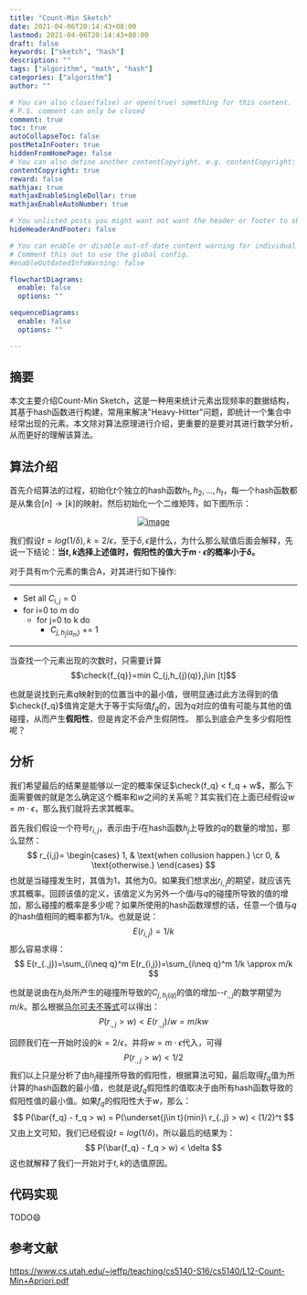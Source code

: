 ```yaml
---
title: "Count-Min Sketch"
date: 2021-04-06T20:14:43+08:00
lastmod: 2021-04-06T20:14:43+08:00
draft: false
keywords: ["sketch", "hash"]
description: ""
tags: ["algorithm", "math", "hash"]
categories: ["algorithm"]
author: ""

# You can also close(false) or open(true) something for this content.
# P.S. comment can only be closed
comment: true
toc: true
autoCollapseToc: false
postMetaInFooter: true
hiddenFromHomePage: false
# You can also define another contentCopyright. e.g. contentCopyright: "This is another copyright."
contentCopyright: true
reward: false
mathjax: true
mathjaxEnableSingleDollar: true
mathjaxEnableAutoNumber: true

# You unlisted posts you might want not want the header or footer to show
hideHeaderAndFooter: false

# You can enable or disable out-of-date content warning for individual post.
# Comment this out to use the global config.
#enableOutdatedInfoWarning: false

flowchartDiagrams:
  enable: false
  options: ""

sequenceDiagrams: 
  enable: false
  options: ""

---
```


<!--more-->
## 摘要
本文主要介绍Count-Min Sketch，这是一种用来统计元素出现频率的数据结构，其基于hash函数进行构建，常用来解决"Heavy-Hitter"问题，即统计一个集合中经常出现的元素。本文除对算法原理进行介绍，更重要的是要对其进行数学分析，从而更好的理解该算法。

## 算法介绍
首先介绍算法的过程，初始化$t$个独立的hash函数$h_1, h_2, ...,h_t$，每一个hash函数都是从集合$[n] \to [k]$的映射。然后初始化一个二维矩阵，如下图所示：

<center>
<a href="https://imgbb.com/"><img src="https://i.ibb.co/Sm77Xd9/image.png" alt="image" align="middle" border="0"></a>
</center>

我们假设$t=log(1/\delta), k=2/\epsilon$，至于$\delta,\epsilon$是什么，为什么那么赋值后面会解释，先说一下结论：**当$t,k$选择上述值时，假阳性的值大于$m\cdot \epsilon$的概率小于$\delta$。**

对于具有m个元素的集合A，对其进行如下操作:

----------------
* Set all $C_{i,j}=0$
* for i=0 to m do
    * for j=0 to k do
       * $C_{j,h_{j}(a_m)}$ += 1
----------------

当查找一个元素出现的次数时，只需要计算
$$\check{f_{q}}=min C_{j,h_{j}(q)},j\in [t]$$

也就是说找到元素$q$映射到的位置当中的最小值，很明显通过此方法得到的值$\check{f_q}$值肯定是大于等于实际值$f_q$的，因为$q$对应的值有可能与其他的值碰撞，从而产生**假阳性**，但是肯定不会产生假阴性。
那么到底会产生多少假阳性呢？

## 分析
我们希望最后的结果是能够以一定的概率保证$\check{f_q} < f_q + w$，那么下面需要做的就是怎么确定这个概率和$w$之间的关系呢？其实我们在上面已经假设$w=m\cdot \epsilon$，那么我们就将去求其概率。

首先我们假设一个符号$r_{i,j}$，表示由于$i$在hash函数$h_j$上导致的$q$的数量的增加，那么显然：
$$
r_{i,j}=
\begin{cases}
    1, & \text{when collusion happen.} \cr
    0, & \text{otherwise.}
\end{cases}
$$
也就是当碰撞发生时，其值为1，其他为0。如果我们想求出$r_{i,j}$的期望，就应该先求其概率。回顾该值的定义，该值定义为另外一个值$i$与$q$的碰撞所导致的值的增加，那么碰撞的概率是多少呢？如果所使用的hash函数理想的话，任意一个值与$q$的hash值相同的概率都为$1/k$。也就是说：
$$
E(r_{i,j})=1/k
$$
那么容易求得：
$$
E(r_{.,j})=\sum_{i\neq q}^m E(r_{i,j})=\sum_{i\neq q}^m 1/k \approx m/k
$$

也就是说由在$h_j$处所产生的碰撞所导致的$C_{j,h_j(q)}$的值的增加--$r_{.,j}$的数学期望为$m/k$。那么根据[马尔可夫不等式](../21-03-21_markov-and-chebyshev)可以得出：
$$
P(r_{.,j} > w) < E(r_{.,j})/w = m/kw
$$

回顾我们在一开始时设的$k=2/\epsilon$，并将$w=m\cdot \epsilon$代入，可得
$$
P(r_{.,j} > w) < 1/2
$$
我们以上只是分析了由$h_j$碰撞所导致的假阳性，根据算法可知，最后取得$f_q$值为所计算的hash函数的最小值，也就是说$f_q$假阳性的值取决于由所有hash函数导致的假阳性值的最小值。如果$f_q$的假阳性大于$w$，那么：
$$
P(\bar{f_q} - f_q > w) = P(\underset{j\in t}{min}\ r_{.,j} > w) < (1/2)^t
$$
又由上文可知，我们已经假设$t=log(1/\delta)$，所以最后的结果为：
$$
P(\bar{f_q} - f_q > w) < \delta
$$
这也就解释了我们一开始对于$t,k$的选值原因。

## 代码实现
TODO:smile:

## 参考文献
https://www.cs.utah.edu/~jeffp/teaching/cs5140-S16/cs5140/L12-Count-Min+Apriori.pdf

